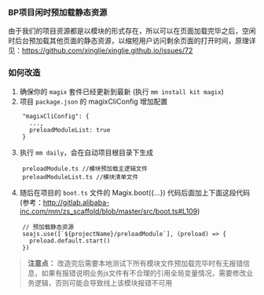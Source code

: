 ### BP项目闲时预加载静态资源
由于我们的项目资源都是以模块的形式存在，所以可以在页面加载完毕之后，空闲时后台预加载其他页面的静态资源，以缩短用户访问剩余页面的打开时间，原理详见：https://github.com/xinglie/xinglie.github.io/issues/72

### 如何改造
1. 确保你的 `magix` 套件已经更新到最新 (执行 `mm install kit magix`)
2. 项目 `package.json` 的 magixCliConfig 增加配置
``` 
    "magixCliConfig": {
      ...,
      preloadModuleList: true
    }
```
3. 执行 `mm daily`，会在自动项目根目录下生成 
```
    preloadModule.ts //模块预加载主逻辑文件 
    preloadModuleList.ts //模块清单文件
```
   
4. 随后在项目的 `boot.ts` 文件的 Magix.boot({...}) 代码后面加上下面这段代码 (参考：http://gitlab.alibaba-inc.com/mm/zs_scaffold/blob/master/src/boot.ts#L109)
```
    // 预加载静态资源
    seajs.use([`${projectName}/preloadModule`], (preload) => {
      preload.default.start()
    })
```

> **注意点：** 改造完后需要本地测试下所有模块文件预加载完毕时有无报错信息，如果有报错说明业务js文件有不合理的引用全局变量情况，需要修改业务逻辑，否则可能会导致线上该模块报错不可用
